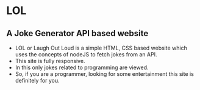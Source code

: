 # LOL

## A Joke Generator API based website

- LOL or Laugh Out Loud is a simple HTML, CSS based website which uses the concepts of nodeJS to fetch jokes from an API.
- This site is fully responsive.
- In this only jokes related to programming are viewed.
- So, if you are a programmer, looking for some entertainment this site is definitely for you.
